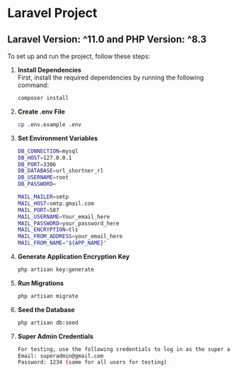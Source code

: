 # Laravel Project

## Laravel Version: ^11.0 and PHP Version: ^8.3

To set up and run the project, follow these steps:

1. **Install Dependencies**  
   First, install the required dependencies by running the following command:

   ```bash
   composer install

2. **Create .env File**
   ```bash
   cp .env.example .env
3. **Set Environment Variables**
   ```bash
   DB_CONNECTION=mysql
   DB_HOST=127.0.0.1
   DB_PORT=3306
   DB_DATABASE=url_shortner_rl
   DB_USERNAME=root
   DB_PASSWORD=

   MAIL_MAILER=smtp
   MAIL_HOST=smtp.gmail.com
   MAIL_PORT=587
   MAIL_USERNAME=Your_email_here
   MAIL_PASSWORD=your_password_here
   MAIL_ENCRYPTION=tls
   MAIL_FROM_ADDRESS=your_email_here
   MAIL_FROM_NAME="${APP_NAME}"

4. **Generate Application Encryption Key**
   ```bash
   php artisan key:generate
5. **Run Migrations**
   ```bash
   php artisan migrate
6. **Seed the Database**
   ```bash
   php artisan db:seed
7. **Super Admin Credentials**
   ```bash
   For testing, use the following credentials to log in as the super admin:
   Email: superadmin@gmail.com
   Password: 1234 (same for all users for testing)

